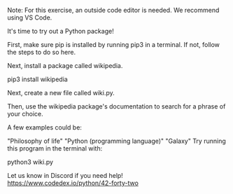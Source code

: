Note: For this exercise, an outside code editor is needed. We recommend using VS Code. 

It's time to try out a Python package!

First, make sure pip is installed by running pip3 in a terminal. If not, follow the steps to do so here.

Next, install a package called wikipedia.

pip3 install wikipedia

Next, create a new file called wiki.py.

Then, use the wikipedia package's documentation to search for a phrase of your choice.

A few examples could be:

"Philosophy of life"
"Python (programming language)"
"Galaxy"
Try running this program in the terminal with:

python3 wiki.py

Let us know in Discord if you need help!
https://www.codedex.io/python/42-forty-two

